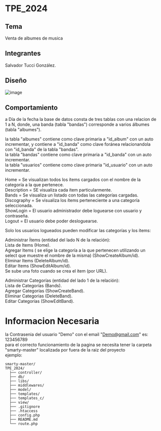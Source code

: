 # TPE_2024

## Tema
Venta de albumes de musica
## Integrantes
Salvador Tucci González.

## Diseño
![image](https://github.com/user-attachments/assets/08552594-4442-4db5-b627-84774fa7a280)

## Comportamiento
a Día de la fecha la base de datos consta de tres tablas con una relacion de 1 a N, donde, una banda (tabla "bandas") corresponde a varios álbumes (tabla "albumes").

la tabla "albumes" contiene como clave primaria a "id_album" con un auto incrementar, y contiene a "id_banda" como clave foránea relacionandola con "id_banda" de la tabla "bandas".  
la tabla "bandas" contiene como clave primaria a "id_banda" con un auto incrementar.  
la tabla "usuarios" contiene como clave primaria "id_usuario" con un auto incrementar.  
  

Home = Se visualizan todos los ítems cargados con el nombre de la categoría a la que pertenece.  
Description = SE visualiza cada ítem particularmente.  
Bands =  Se visualiza un listado con todas las categorías cargadas.  
Discography =  Se visualiza los ítems perteneciente a una categoría seleccionada.  
ShowLogin = El usuario administrador debe loguearse con usuario y contraseña.  
Logout = El usuario debe poder desloguearse.  

Solo los usuarios logueados pueden modificar las categorías y los ítems: 

Administrar Ítems (entidad del lado N de la relación):  
Lista de Items (Home).  
Agregar Items ( se elige la categoría a la que pertenecen utilizando un select que muestre el nombre de la misma) (ShowCreateAlbum/id).  
Eliminar Items (DeleteAlbum/id).  
Editar Items (ShowEditAlbum/id).  
Se sube una foto cuando se crea el ítem (por URL).

Administrar Categorías (entidad del lado 1 de la relación):  
Lista de Categorías (Bands).  
Agregar Categorías (ShowCreateBand).  
Eliminar Categorias (DeleteBand).  
Editar Categorías (ShowEditBand).  


# Informacion Necesaria
la Contrasenia del usuario "Demo" con el email "Demo@gmail.com" es: 123456789  
para el correcto funcionamiento de la pagina se necesita tener la carpeta "smarty-master" localizada por fuera de la raiz del proyecto  
ejemplo:
```plaintext
smarty-master/
TPE_2024/
  ├── controller/
  ├── db/
  ├── libs/
  ├── middlewares/
  ├── model/
  ├── templates/
  ├── templates_c/
  ├── view/
  ├── .gitignore
  ├── .htaccess
  ├── config.php
  ├── README.md
  └── route.php
```
